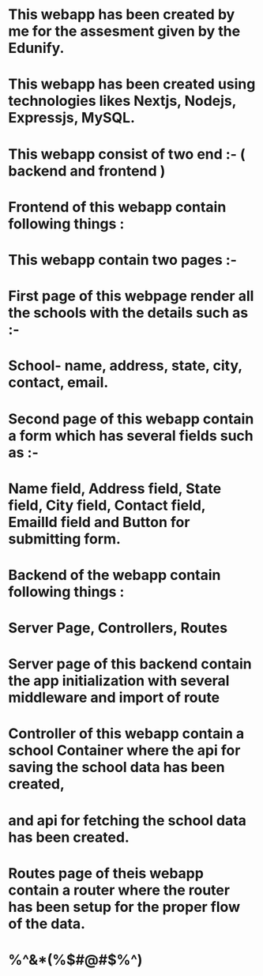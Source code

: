 # This webapp has been created by me for the assesment given by the Edunify.
# This webapp has been created using technologies likes Nextjs, Nodejs, Expressjs, MySQL.

# This webapp consist of two end :- ( backend and frontend )

# Frontend of this webapp contain following things :
# This webapp contain two pages :-
# First page of this webpage render all the schools with the details such as :-
# School- name, address, state, city, contact, email.
# Second page of this webapp contain a form which has several fields such as :-
# Name field, Address field, State field, City field, Contact field, EmailId field and Button for submitting form.

# Backend of the webapp contain following things :
# Server Page, Controllers, Routes
# Server page of this backend contain the app initialization with several middleware and import of route
# Controller of this webapp contain a school Container where the api for saving the school data has been created,
# and api for fetching the school data has been created.
# Routes page of theis webapp contain a router where the router has been setup for the proper flow of the data.


#  %^&*(%$#@#$%^)
